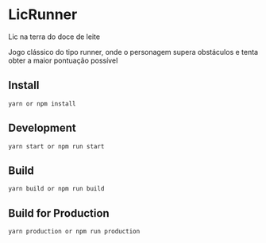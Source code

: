 # LicRunner
Lic na terra do doce de leite

Jogo clássico do tipo runner, onde o personagem supera obstáculos e tenta obter a maior pontuação possível

## Install
```shell
yarn or npm install
```
## Development
```shell
yarn start or npm run start
```
## Build
```shell
yarn build or npm run build
```

## Build for Production
```shell
yarn production or npm run production
```
